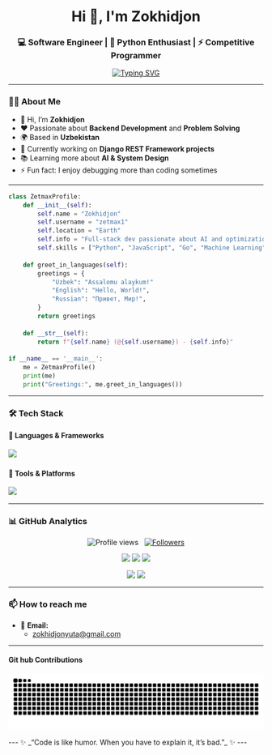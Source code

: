 <h1 align="center">Hi 👋, I'm Zokhidjon</h1>
<h3 align="center">💻 Software Engineer | 🚀 Python Enthusiast | ⚡ Competitive Programmer</h3>

<p align="center">
  <a href="https://github.com/zetmax1">
    <img src="https://readme-typing-svg.herokuapp.com?font=Fira+Code&weight=600&size=24&pause=1000&color=00F7FF&center=true&vCenter=true&width=600&lines=Welcome+to+my+GitHub+Profile!;Backend+Developer+from+Uzbekistan;Always+Learning+New+Tech" alt="Typing SVG" />
  </a>
</p>

---

### 👨‍💻 About Me  
- 👋 Hi, I’m **Zokhidjon**  
- ❤️ Passionate about **Backend Development** and **Problem Solving**  
- 🌍 Based in **Uzbekistan**  
- 🎯 Currently working on **Django REST Framework projects**  
- 📚 Learning more about **AI & System Design**  
- ⚡ Fun fact: I enjoy debugging more than coding sometimes  

---
```python
class ZetmaxProfile:
    def __init__(self):
        self.name = "Zokhidjon"
        self.username = "zetmax1"
        self.location = "Earth" 
        self.info = "Full-stack dev passionate about AI and optimization"
        self.skills = ["Python", "JavaScript", "Go", "Machine Learning"]

    def greet_in_languages(self):
        greetings = {
            "Uzbek": "Assalomu alaykum!"
            "English": "Hello, World!",
            "Russian": "Привет, Mир!",
        }
        return greetings

    def __str__(self):
        return f"{self.name} (@{self.username}) - {self.info}"

if __name__ == '__main__':
    me = ZetmaxProfile()
    print(me)
    print("Greetings:", me.greet_in_languages())
```
---
### 🛠️ Tech Stack  

#### 🚀 Languages & Frameworks  
<p>
  <img src="https://skillicons.dev/icons?i=python,django,fastapi,javascript,cpp,go,postgresql,mysql,sqlite,php,laravel" />
</p>

#### 🧰 Tools & Platforms  
<p>
  <img src="https://skillicons.dev/icons?i=git,github,docker,linux,nginx,pycharm,phpstorm,vscode,postman" />
</p>

---

### 📊 GitHub Analytics  

<p align="center">
  <img src="https://komarev.com/ghpvc/?username=zetmax1&color=blueviolet" alt="Profile views" />
  &nbsp;
  <a href="https://github.com/zetmax1?tab=followers">
    <img src="https://img.shields.io/github/followers/zetmax1?style=social" alt="Followers" />
  </a>
</p>

<p align="center">
  <img src="https://github-profile-summary-cards.vercel.app/api/cards/profile-details?username=zetmax1&theme=github_dark" />
  <img src="https://github-profile-summary-cards.vercel.app/api/cards/stats?username=zetmax1&theme=github_dark" />
  <img src="https://github-profile-summary-cards.vercel.app/api/cards/productive-time?username=zetmax1&theme=github_dark&utcOffset=5" />
</p>

<p align="center">
  <img height="180em" src="https://github-readme-stats-eight-theta.vercel.app/api?username=zetmax1&show_icons=true&theme=algolia&include_all_commits=true&count_private=true"/>
  <img height="180em" src="https://github-readme-stats-eight-theta.vercel.app/api/top-langs/?username=zetmax1&layout=compact&langs_count=8&theme=algolia"/>
</p>

---

### 📫 How to reach me  
- 📧 **Email:**  
  - zokhidjonyuta@gmail.com 

---

#### Git hub Contributions
<p align="center">
  <picture>
    <source media="(prefers-color-scheme: dark)" srcset="https://raw.githubusercontent.com/zetmax1/zetmax1/output/github-contribution-grid-snake-dark.svg" />
    <source media="(prefers-color-scheme: light)" srcset="https://raw.githubusercontent.com/zetmax1/zetmax1/output/github-contribution-grid-snake.svg" />
    <img alt="GitHub contribution grid snake animation" src="https://raw.githubusercontent.com/zetmax1/zetmax1/output/github-contribution-grid-snake.svg" />
  </picture>
</p>
---
✨ _“Code is like humor. When you have to explain it, it’s bad.”_ ✨  
---
